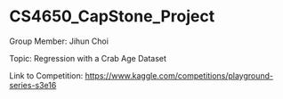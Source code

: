 # CS4650_CapStone_Project

Group Member: Jihun Choi

Topic: Regression with a Crab Age Dataset

Link to Competition: https://www.kaggle.com/competitions/playground-series-s3e16

